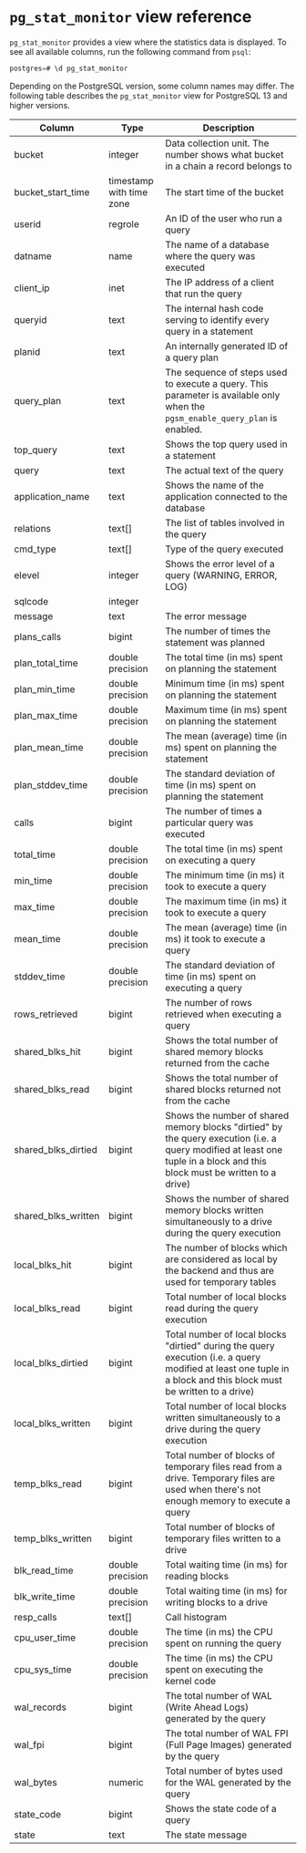 # `pg_stat_monitor` view reference

`pg_stat_monitor` provides a view where the statistics data is displayed. To see all available columns, run the following command from `psql`:

```sql
postgres=# \d pg_stat_monitor
```

Depending on the PostgreSQL version, some column names may differ. The following table describes the `pg_stat_monitor` view for PostgreSQL 13 and higher versions.


| Column             |  Type                    | Description
|--------------------|--------------------------|------------------
 bucket              | integer                  | Data collection unit. The number shows what bucket in a chain a record belongs to
bucket_start_time    | timestamp with time zone | The start time of the bucket|
userid               | regrole                  | An ID of the user who run a query |
datname              | name                        | The name of a database where the query was executed
client_ip          | inet                       | The IP address of a client that run the query
queryid            | text                       | The internal hash code serving to identify every query in a statement
planid             | text                       | An internally generated ID of a query plan
query_plan         | text                       | The sequence of steps used to execute a query. This parameter is available only when the `pgsm_enable_query_plan` is enabled.
top_query          | text                       | Shows the top query used in a statement |
query              | text                       | The actual text of the query |
application_name   | text                       | Shows the name of the application connected to the database
relations          | text[]                     | The list of tables involved in the query
cmd_type           | text[]                     | Type of the query executed
elevel             | integer                    | Shows the error level of a query (WARNING, ERROR, LOG)
sqlcode            | integer                    |
message            | text                       | The error message
plans_calls        | bigint                     | The number of times the statement was planned
plan_total_time    | double precision           | The total time (in ms) spent on planning the statement
plan_min_time      | double precision           | Minimum time (in ms) spent on planning the statement
plan_max_time      | double precision           | Maximum time (in ms) spent on planning the statement
plan_mean_time     | double precision           | The mean (average) time (in ms) spent on planning the statement
plan_stddev_time   | double precision           | The standard deviation of time (in ms) spent on planning the statement
calls              | bigint                     | The number of times a particular query was executed
total_time         | double precision           | The total time (in ms) spent on executing a query
min_time           | double precision  | The minimum time (in ms) it took to execute a query
max_time           | double precision           | The maximum time (in ms) it took to execute a query
mean_time          | double precision           | The mean (average) time (in ms) it took to execute a query
stddev_time        | double precision           | The standard deviation of time (in ms) spent on executing a query
rows_retrieved     | bigint                     | The number of rows retrieved when executing a query
shared_blks_hit    | bigint                     | Shows the total number of shared memory blocks returned from the cache
shared_blks_read   | bigint                     | Shows the total number of shared blocks returned not from the cache
shared_blks_dirtied | bigint                     | Shows the number of shared memory blocks "dirtied" by the query execution (i.e. a query modified at least one tuple in a block and this block must be written to a drive)
shared_blks_written | bigint                     | Shows the number of shared memory blocks written simultaneously to a drive during the query execution
local_blks_hit     | bigint                      | The number of blocks which are considered as local by the backend and thus are used for temporary tables
local_blks_read    | bigint                      | Total number of local blocks read during the query execution
local_blks_dirtied | bigint                      | Total number of local blocks "dirtied" during the query execution (i.e. a query modified at least one tuple in a block and this block must be written to a drive)
local_blks_written | bigint                      | Total number of local blocks  written simultaneously to a drive during the query execution
temp_blks_read     | bigint                      | Total number of blocks of temporary files read from a drive. Temporary files are used when there's not enough memory to execute a query
temp_blks_written  | bigint                      | Total number of blocks of temporary files written to a drive
blk_read_time      | double precision            | Total waiting time (in ms) for reading blocks
blk_write_time     | double precision            | Total waiting time (in ms) for writing blocks to a drive
resp_calls         | text[]                      | Call histogram
cpu_user_time      | double precision            | The time (in ms) the CPU spent on running the query
cpu_sys_time       | double precision            | The time (in ms) the CPU spent on executing the kernel code
wal_records         | bigint           		| The total number of WAL (Write Ahead Logs) generated by the query
wal_fpi             | bigint           		| The total number of WAL FPI (Full Page Images) generated by the query
wal_bytes           | numeric          		| Total number of bytes used for the WAL generated by the query
state_code          | bigint           		| Shows the state code of a query
state               | text                      | The state message 
